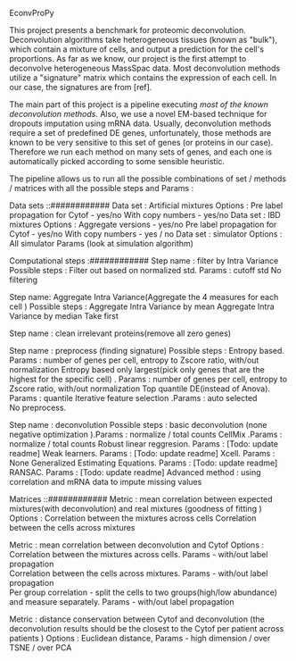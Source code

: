 EconvProPy

This project presents a benchmark for proteomic deconvolution. Deconvolution algorithms take heterogeneous tissues (known as "bulk"), which contain a mixture of cells, and output a prediction for the cell's proportions. As far as we know, our project is the first attempt to deconvolve heterogeneous MassSpac data. Most deconvolution methods utilize a "signature" matrix which contains the expression of each cell. In our case, the signatures are from [ref].

The main part of this project is a pipeline executing *most of the known deconvolution methods*. Also, we use a novel EM-based technique for dropouts imputation using mRNA data. Usually, deconvolution methods require a set of predefined DE genes, unfortunately, those methods are known to be very sensitive to this set of genes (or proteins in our case). Therefore we run each method on many sets of genes, and each one is automatically picked according to some sensible heuristic. 

The pipeline allows us to run all the possible combinations of set / methods / matrices with all the possible steps and Params : 

Data sets  ::############
Data set : Artificial  mixtures
	Options : 
	Pre label propagation for Cytof - yes/no 
	With copy numbers - yes/no
Data set : IBD mixtures
	Options : 
	Aggregate versions  - yes/no
	Pre label propagation for Cytof - yes/no 
	With copy numbers - yes / no
Data set : simulator 
	Options : 
	All simulator Params (look at simulation algorithm)

Computational steps :############ 
Step name : filter by Intra Variance
	Possible steps : 
	Filter out based on normalized std. Params : cutoff std
	No filtering

Step name: Aggregate Intra Variance(Aggregate  the 4 measures for each cell )
	Possible steps : 
	Aggregate Intra Variance by mean 
	Aggregate Intra Variance by median
	Take first

Step name : clean irrelevant proteins(remove all zero genes)

Step name : preprocess (finding signature)
	Possible steps : 
	Entropy based. Params : number of genes per cell, entropy to Zscore ratio, with/out normalization 
	Entropy based only largest(pick only genes that are the highest for the specific cell) . Params : number of genes per cell, entropy to Zscore ratio, with/out normalization 
	Top quantile DE(instead of Anova). Params : quantile
	Iterative feature selection .Params :  auto selected         
	No preprocess.

Step name : deconvolution 
	Possible steps : 
	basic deconvolution (none negative optimization ).Params : normalize / total counts
	CellMix .Params : normalize / total counts
  Robust linear reggresion. Params : [Todo: update readme]
  Weak learners. Params : [Todo: update readme]
  Xcell. Params : None
  Generalized Estimating Equations. Params : [Todo: update readme]
  RANSAC. Params : [Todo: update readme]
	Advanced  method : using correlation and mRNA data to impute missing values 

Matrices ::############ 
Metric : mean correlation  between expected mixtures(with deconvolution) and real mixtures (goodness of fitting ) 
	Options : 
	Correlation between the mixtures across cells
	Correlation between the cells across mixtures

Metric : mean correlation between deconvolution and Cytof 
	Options : 
	Correlation between the mixtures across cells. Params - with/out label propagation  
	Correlation between the cells across mixtures. Params - with/out label propagation  
	Per group correlation  - split the cells to two groups(high/low abundance) and measure separately. Params - with/out label propagation
	
Metric : distance conservation between Cytof and deconvolution (the deconvolution results should be the closest to the Cytof per patient across patients  )
	Options :
	Euclidean distance, Params - high dimension / over TSNE / over PCA
	 


















